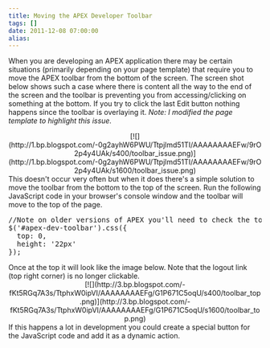 ```yaml
---
title: Moving the APEX Developer Toolbar
tags: []
date: 2011-12-08 07:00:00
alias:
---
```


When you are developing an APEX application there may be certain situations (primarily depending on your page template) that require you to move the APEX toolbar from the bottom of the screen. The screen shot below shows such a case where there is content all the way to the end of the screen and the toolbar is preventing you from accessing/clicking on something at the bottom. If you try to click the last Edit button nothing happens since the toolbar is overlaying it. _Note: I modified the page template to highlight this issue._

<div class="separator" style="clear: both; text-align: center;">[![](http://1.bp.blogspot.com/-0g2ayhW6PWU/Ttpjlmd51TI/AAAAAAAAEFw/9rO2p4y4UAk/s400/toolbar_issue.png)](http://1.bp.blogspot.com/-0g2ayhW6PWU/Ttpjlmd51TI/AAAAAAAAEFw/9rO2p4y4UAk/s1600/toolbar_issue.png)</div>
This doesn't occur very often but when it does there's a simple solution to move the toolbar from the bottom to the top of the screen. Run the following JavaScript code in your browser's console window and the toolbar will move to the top of the page.
<pre class="brush: js">//Note on older versions of APEX you'll need to check the toolbar's ID
$('#apex-dev-toolbar').css({
  top: 0,
  height: '22px'
});
</pre>Once at the top it will look like the image below. Note that the logout link (top right corner) is no longer clickable.

<div class="separator" style="clear: both; text-align: center;">[![](http://3.bp.blogspot.com/-fKt5RGq7A3s/TtphxW0ipVI/AAAAAAAAEFg/G1P671C5oqU/s400/toolbar_top.png)](http://3.bp.blogspot.com/-fKt5RGq7A3s/TtphxW0ipVI/AAAAAAAAEFg/G1P671C5oqU/s1600/toolbar_top.png)</div>
If this happens a lot in development you could create a special button for the JavaScript code and add it as a dynamic action.